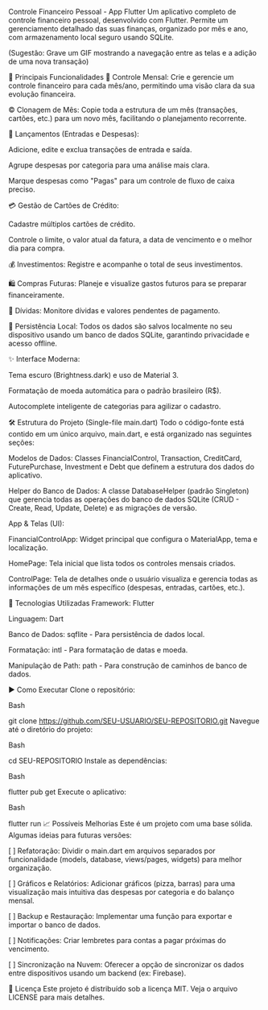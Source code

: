 Controle Financeiro Pessoal - App Flutter
Um aplicativo completo de controle financeiro pessoal, desenvolvido com Flutter. Permite um gerenciamento detalhado das suas finanças, organizado por mês e ano, com armazenamento local seguro usando SQLite.

(Sugestão: Grave um GIF mostrando a navegação entre as telas e a adição de uma nova transação)

🚀 Principais Funcionalidades
📅 Controle Mensal: Crie e gerencie um controle financeiro para cada mês/ano, permitindo uma visão clara da sua evolução financeira.

©️ Clonagem de Mês: Copie toda a estrutura de um mês (transações, cartões, etc.) para um novo mês, facilitando o planejamento recorrente.

💸 Lançamentos (Entradas e Despesas):

Adicione, edite e exclua transações de entrada e saída.

Agrupe despesas por categoria para uma análise mais clara.

Marque despesas como "Pagas" para um controle de fluxo de caixa preciso.

💳 Gestão de Cartões de Crédito:

Cadastre múltiplos cartões de crédito.

Controle o limite, o valor atual da fatura, a data de vencimento e o melhor dia para compra.

💰 Investimentos: Registre e acompanhe o total de seus investimentos.

🛍️ Compras Futuras: Planeje e visualize gastos futuros para se preparar financeiramente.

🚨 Dívidas: Monitore dívidas e valores pendentes de pagamento.

💾 Persistência Local: Todos os dados são salvos localmente no seu dispositivo usando um banco de dados SQLite, garantindo privacidade e acesso offline.

✨ Interface Moderna:

Tema escuro (Brightness.dark) e uso de Material 3.

Formatação de moeda automática para o padrão brasileiro (R$).

Autocomplete inteligente de categorias para agilizar o cadastro.

🛠️ Estrutura do Projeto (Single-file main.dart)
Todo o código-fonte está contido em um único arquivo, main.dart, e está organizado nas seguintes seções:

Modelos de Dados: Classes FinancialControl, Transaction, CreditCard, FuturePurchase, Investment e Debt que definem a estrutura dos dados do aplicativo.

Helper do Banco de Dados: A classe DatabaseHelper (padrão Singleton) que gerencia todas as operações do banco de dados SQLite (CRUD - Create, Read, Update, Delete) e as migrações de versão.

App & Telas (UI):

FinancialControlApp: Widget principal que configura o MaterialApp, tema e localização.

HomePage: Tela inicial que lista todos os controles mensais criados.

ControlPage: Tela de detalhes onde o usuário visualiza e gerencia todas as informações de um mês específico (despesas, entradas, cartões, etc.).

🔧 Tecnologias Utilizadas
Framework: Flutter

Linguagem: Dart

Banco de Dados: sqflite - Para persistência de dados local.

Formatação: intl - Para formatação de datas e moeda.

Manipulação de Path: path - Para construção de caminhos de banco de dados.

▶️ Como Executar
Clone o repositório:

Bash

git clone https://github.com/SEU-USUARIO/SEU-REPOSITORIO.git
Navegue até o diretório do projeto:

Bash

cd SEU-REPOSITORIO
Instale as dependências:

Bash

flutter pub get
Execute o aplicativo:

Bash

flutter run
📈 Possíveis Melhorias
Este é um projeto com uma base sólida. Algumas ideias para futuras versões:

[ ] Refatoração: Dividir o main.dart em arquivos separados por funcionalidade (models, database, views/pages, widgets) para melhor organização.

[ ] Gráficos e Relatórios: Adicionar gráficos (pizza, barras) para uma visualização mais intuitiva das despesas por categoria e do balanço mensal.

[ ] Backup e Restauração: Implementar uma função para exportar e importar o banco de dados.

[ ] Notificações: Criar lembretes para contas a pagar próximas do vencimento.

[ ] Sincronização na Nuvem: Oferecer a opção de sincronizar os dados entre dispositivos usando um backend (ex: Firebase).

📄 Licença
Este projeto é distribuído sob a licença MIT. Veja o arquivo LICENSE para mais detalhes.